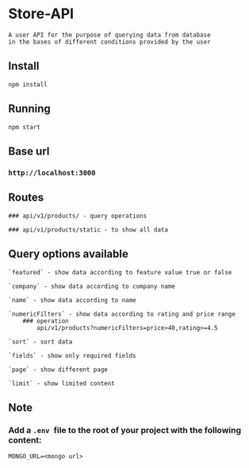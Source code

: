 # Store-API

    A user API for the purpose of querying data from database
    in the bases of different conditions provided by the user

## Install

    npm install

## Running

    npm start

## Base url

### `http://localhost:3000`

## Routes

    ### api/v1/products/ - query operations

    ### api/vi/products/static - to show all data

## Query options available

    `featured` - show data according to feature value true or false

    `company` - show data according to company name

    `name` - show data according to name

    `numericFilters` - show data according to rating and price range
        ### operation
            api/v1/products?numericFilters=price>40,rating>=4.5

    `sort` - sort data

    `fields` - show only required fields

    `page` - show different page

    `limit` - show limited content

## Note

### Add a `.env `file to the root of your project with the following content:

`MONGO_URL=<mongo url>`
